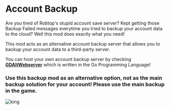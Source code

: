 # Account Backup

Are you tired of Robtop's stupid account save server? Kept getting those <cr>Backup Failed</cr> messages everytime you tried to backup your account data to the cloud? <cy>Well this mod does exactly what you need!</c>

This mod acts as an <cg>alternative account backup server</c> that allows you to backup your account data to a <cg>third-party server</c>.

<cy>You can host your own account backup server by checking **[GDAltWebserver](https://github.com/DumbCaveSpider/GDAltWebserver)** which is written in the <cc>Go Programming Language!</c>

### <cr>Use this backup mod as an alternative option, not as the main backup solution for your account! Please use the <cg>main backup</cg> in the game.</c>

![king](arcticwoof.twitch_interactive/king.png)